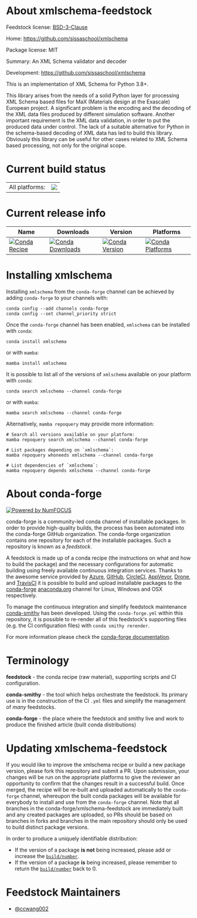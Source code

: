 About xmlschema-feedstock
=========================

Feedstock license: [BSD-3-Clause](https://github.com/conda-forge/xmlschema-feedstock/blob/main/LICENSE.txt)

Home: https://github.com/sissaschool/xmlschema

Package license: MIT

Summary: An XML Schema validator and decoder

Development: https://github.com/sissaschool/xmlschema

This is an implementation of XML Schema for Python 3.8+.

This library arises from the needs of a solid Python layer for processing
XML Schema based files for MaX (Materials design at the Exascale) European
project. A significant problem is the encoding and the decoding of the XML
data files produced by different simulation software. Another important
requirement is the XML data validation, in order to put the produced data
under control. The lack of a suitable alternative for Python in the
schema-based decoding of XML data has led to build this library. Obviously
this library can be useful for other cases related to XML Schema based
processing, not only for the original scope.


Current build status
====================


<table><tr><td>All platforms:</td>
    <td>
      <a href="https://dev.azure.com/conda-forge/feedstock-builds/_build/latest?definitionId=4409&branchName=main">
        <img src="https://dev.azure.com/conda-forge/feedstock-builds/_apis/build/status/xmlschema-feedstock?branchName=main">
      </a>
    </td>
  </tr>
</table>

Current release info
====================

| Name | Downloads | Version | Platforms |
| --- | --- | --- | --- |
| [![Conda Recipe](https://img.shields.io/badge/recipe-xmlschema-green.svg)](https://anaconda.org/conda-forge/xmlschema) | [![Conda Downloads](https://img.shields.io/conda/dn/conda-forge/xmlschema.svg)](https://anaconda.org/conda-forge/xmlschema) | [![Conda Version](https://img.shields.io/conda/vn/conda-forge/xmlschema.svg)](https://anaconda.org/conda-forge/xmlschema) | [![Conda Platforms](https://img.shields.io/conda/pn/conda-forge/xmlschema.svg)](https://anaconda.org/conda-forge/xmlschema) |

Installing xmlschema
====================

Installing `xmlschema` from the `conda-forge` channel can be achieved by adding `conda-forge` to your channels with:

```
conda config --add channels conda-forge
conda config --set channel_priority strict
```

Once the `conda-forge` channel has been enabled, `xmlschema` can be installed with `conda`:

```
conda install xmlschema
```

or with `mamba`:

```
mamba install xmlschema
```

It is possible to list all of the versions of `xmlschema` available on your platform with `conda`:

```
conda search xmlschema --channel conda-forge
```

or with `mamba`:

```
mamba search xmlschema --channel conda-forge
```

Alternatively, `mamba repoquery` may provide more information:

```
# Search all versions available on your platform:
mamba repoquery search xmlschema --channel conda-forge

# List packages depending on `xmlschema`:
mamba repoquery whoneeds xmlschema --channel conda-forge

# List dependencies of `xmlschema`:
mamba repoquery depends xmlschema --channel conda-forge
```


About conda-forge
=================

[![Powered by
NumFOCUS](https://img.shields.io/badge/powered%20by-NumFOCUS-orange.svg?style=flat&colorA=E1523D&colorB=007D8A)](https://numfocus.org)

conda-forge is a community-led conda channel of installable packages.
In order to provide high-quality builds, the process has been automated into the
conda-forge GitHub organization. The conda-forge organization contains one repository
for each of the installable packages. Such a repository is known as a *feedstock*.

A feedstock is made up of a conda recipe (the instructions on what and how to build
the package) and the necessary configurations for automatic building using freely
available continuous integration services. Thanks to the awesome service provided by
[Azure](https://azure.microsoft.com/en-us/services/devops/), [GitHub](https://github.com/),
[CircleCI](https://circleci.com/), [AppVeyor](https://www.appveyor.com/),
[Drone](https://cloud.drone.io/welcome), and [TravisCI](https://travis-ci.com/)
it is possible to build and upload installable packages to the
[conda-forge](https://anaconda.org/conda-forge) [anaconda.org](https://anaconda.org/)
channel for Linux, Windows and OSX respectively.

To manage the continuous integration and simplify feedstock maintenance
[conda-smithy](https://github.com/conda-forge/conda-smithy) has been developed.
Using the ``conda-forge.yml`` within this repository, it is possible to re-render all of
this feedstock's supporting files (e.g. the CI configuration files) with ``conda smithy rerender``.

For more information please check the [conda-forge documentation](https://conda-forge.org/docs/).

Terminology
===========

**feedstock** - the conda recipe (raw material), supporting scripts and CI configuration.

**conda-smithy** - the tool which helps orchestrate the feedstock.
                   Its primary use is in the construction of the CI ``.yml`` files
                   and simplify the management of *many* feedstocks.

**conda-forge** - the place where the feedstock and smithy live and work to
                  produce the finished article (built conda distributions)


Updating xmlschema-feedstock
============================

If you would like to improve the xmlschema recipe or build a new
package version, please fork this repository and submit a PR. Upon submission,
your changes will be run on the appropriate platforms to give the reviewer an
opportunity to confirm that the changes result in a successful build. Once
merged, the recipe will be re-built and uploaded automatically to the
`conda-forge` channel, whereupon the built conda packages will be available for
everybody to install and use from the `conda-forge` channel.
Note that all branches in the conda-forge/xmlschema-feedstock are
immediately built and any created packages are uploaded, so PRs should be based
on branches in forks and branches in the main repository should only be used to
build distinct package versions.

In order to produce a uniquely identifiable distribution:
 * If the version of a package **is not** being increased, please add or increase
   the [``build/number``](https://docs.conda.io/projects/conda-build/en/latest/resources/define-metadata.html#build-number-and-string).
 * If the version of a package **is** being increased, please remember to return
   the [``build/number``](https://docs.conda.io/projects/conda-build/en/latest/resources/define-metadata.html#build-number-and-string)
   back to 0.

Feedstock Maintainers
=====================

* [@ccwang002](https://github.com/ccwang002/)

